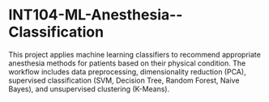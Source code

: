 # INT104-ML-Anesthesia--Classification
This project applies machine learning classifiers to recommend appropriate anesthesia methods for patients based on their physical condition. The workflow includes data preprocessing, dimensionality reduction (PCA), supervised classification (SVM, Decision Tree, Random Forest, Naive Bayes), and unsupervised clustering (K-Means).
